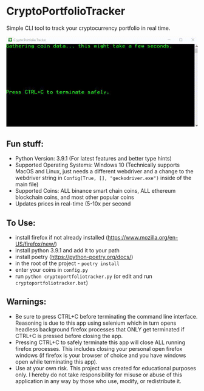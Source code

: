 # CryptoPortfolioTracker
Simple CLI tool to track your cryptocurrency portfolio in real time.

![](demo.gif)

## Fun stuff:  
- Python Version: 3.9.1 (For latest features and better type hints)
- Supported Operating Systems: Windows 10 (Technically supports MacOS and Linux, just needs a different webdriver and a change to the webdriver string in `Config(True, [], "geckodriver.exe")` inside of the main file)
- Supported Coins: ALL binance smart chain coins, ALL ethereum blockchain coins, and most other popular coins  
- Updates prices in real-time (5-10x per second

## To Use:  
- install firefox if not already installed (https://www.mozilla.org/en-US/firefox/new/)
- install python 3.9.1 and add it to your path
- install poetry (https://python-poetry.org/docs/)
- in the root of the project - `poetry install`
- enter your coins in `config.py`
- run `python cryptoportfoliotracker.py` (or edit and run `cryptoportfoliotracker.bat`)

## Warnings:
- Be sure to press CTRL+C before terminating the command line interface. Reasoning is due to this app using selenium which in turn opens headless background firefox processes that ONLY get terminated if CTRL+C is pressed before closing the app.
- Pressing CTRL+C to safely terminate this app will close ALL running firefox processes. This includes closing your personal open firefox windows (if firefox is your browser of choice and you have windows open while terminating this app).
- Use at your own risk. This project was created for educational purposes only. I hereby do not take responsibility for misuse or abuse of this application in any way by those who use, modify, or redistribute it.